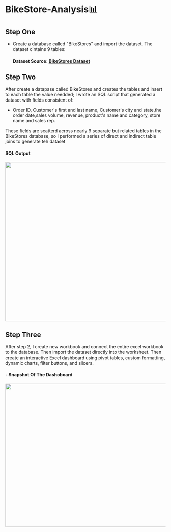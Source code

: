 # BikeStore-Analysis📊
## Step One
- Create a database called "BikeStores" and import the dataset.
  The dataset cintains 9 tables:
  #### Dataset Source: **[BikeStores Dataset](https://docs.google.com/spreadsheets/d/1ESMiCguVJjUzjVNxLffngDrHsQcMFHrt/edit#gid=1194135803)**


  

## Step Two
After create a datapase called BikeStores and creates the tables and insert to each table the value needded;
I wrote an SQL script that generated a dataset with fields consistent of: 
- Order ID, Customer's first and last name, Customer's city and state,the order date,sales volume, revenue, product's name and category, store name and sales rep.

These fields are scatterd across nearly 9 separate but related tables in the BikeStores database, 
so I performed a series of direct and indirect table joins to generate teh dataset
#### SQL Output

<p align="center">
<img src="https://github.com/NoufMr/BikeStore-Analysis/assets/134384114/2634407c-51a8-4729-bd60-dfe47f569d92" width="850" height="500" />
</p>

## Step Three
After step 2, I create new workbook and connect the entire excel workbook to the database. Then import the dataset directly into the worksheet.
Then create an interactive Excel dashboard using pivot tables, custom formatting, dynamic charts, filter buttons, and slicers.
#### - Snapshot Of The Dashoboard
<p align="center">
<img src="https://github.com/NoufMr/BikeStore-Analysis/assets/134384114/faf93ebf-cf41-4c0d-8b3f-4f51950692cf" width="1000" height="450" />
</p>
